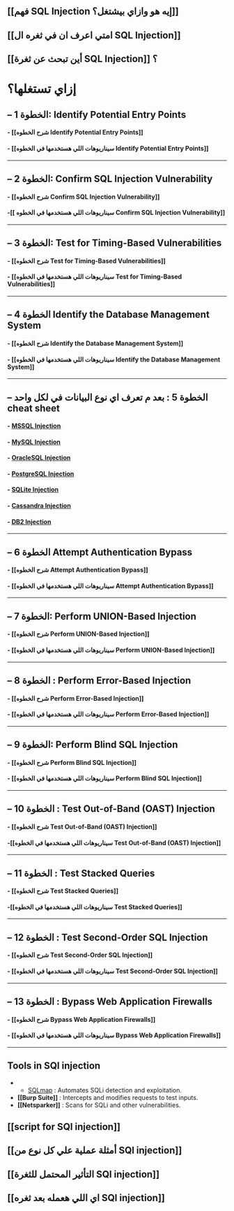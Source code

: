 
## [[فهم SQL Injection  إيه هو وازاي بيشتغل؟]]

## [[امتي اعرف ان في ثغره ال  SQL Injection]]

## [[أين تبحث عن ثغرة SQL Injection]] ؟


# إزاي تستغلها؟


##  – الخطوة  1: Identify Potential Entry Points    

#### - [[شرح الخطوه Identify Potential Entry Points]]

#### - [[سيناريوهات اللي هستخدمها في الخطوه Identify Potential Entry Points]]

---
##  – الخطوة  2: Confirm SQL Injection Vulnerability

#### - [[شرح الخطوه Confirm SQL Injection Vulnerability]]

#### -[[ سيناريوهات اللي هستخدمها في الخطوه Confirm SQL Injection Vulnerability]]

---
##  – الخطوة  3:  Test for Timing-Based Vulnerabilities

#### - [[شرح الخطوه  Test for Timing-Based Vulnerabilities]]

#### - [[سيناريوهات اللي هستخدمها في الخطوه  Test for Timing-Based Vulnerabilities]]

---
##  – الخطوة  4 Identify the Database Management System

#### - [[شرح الخطوه Identify the Database Management System]]

#### - [[سيناريوهات اللي هستخدمها في الخطوه Identify the Database Management System]]

----
##  – الخطوة 5 : بعد م تعرف اي نوع البيانات في لكل واحد cheat sheet 
#### - [MSSQL Injection](https://github.com/swisskyrepo/PayloadsAllTheThings/blob/master/SQL%20Injection/MSSQL%20Injection.md)
#### - [MySQL Injection](https://github.com/swisskyrepo/PayloadsAllTheThings/blob/master/SQL%20Injection/MySQL%20Injection.md)
#### - [OracleSQL Injection](https://github.com/swisskyrepo/PayloadsAllTheThings/blob/master/SQL%20Injection/OracleSQL%20Injection.md)
#### - [PostgreSQL Injection](https://github.com/swisskyrepo/PayloadsAllTheThings/blob/master/SQL%20Injection/PostgreSQL%20Injection.md)
#### - [SQLite Injection](https://github.com/swisskyrepo/PayloadsAllTheThings/blob/master/SQL%20Injection/SQLite%20Injection.md)
#### - [Cassandra Injection](https://github.com/swisskyrepo/PayloadsAllTheThings/blob/master/SQL%20Injection/Cassandra%20Injection.md)
#### - [DB2 Injection](https://github.com/swisskyrepo/PayloadsAllTheThings/blob/master/SQL%20Injection/DB2%20Injection.md)


---
##  – الخطوة  6   Attempt Authentication Bypass

#### - [[شرح الخطوه Attempt Authentication Bypass]]

#### - [[سيناريوهات اللي هستخدمها في الخطوه Attempt Authentication Bypass]]

---
##  – الخطوة  7:     Perform UNION-Based Injection

#### - [[شرح الخطوه Perform UNION-Based Injection]]

#### - [[سيناريوهات اللي هستخدمها في الخطوه Perform UNION-Based Injection]]

---
##  – الخطوة  8 :  Perform Error-Based Injection

#### - [[شرح الخطوه Perform Error-Based Injection]]

#### - [[سيناريوهات اللي هستخدمها في الخطوه Perform Error-Based Injection]]

---
##  – الخطوة  9:   Perform Blind SQL Injection

#### - [[شرح الخطوه Perform Blind SQL Injection]]
 
#### - [[سيناريوهات اللي هستخدمها في الخطوه Perform Blind SQL Injection]]

---
##  – الخطوة  10  : Test Out-of-Band (OAST) Injection

#### - [[شرح الخطوه Test Out-of-Band (OAST) Injection]]

#### -[[سيناريوهات اللي هستخدمها في الخطوه Test Out-of-Band (OAST) Injection]]

---
##  – الخطوة  11 :   Test Stacked Queries

#### - [[شرح الخطوه Test Stacked Queries]]

#### -[[سيناريوهات اللي هستخدمها في الخطوه  Test Stacked Queries]]

---
##  – الخطوة  12 :  Test Second-Order SQL Injection

#### - [[شرح الخطوه Test Second-Order SQL Injection]]

#### - [[سيناريوهات اللي هستخدمها في الخطوه Test Second-Order SQL Injection]]

---
##  – الخطوة  13 :  Bypass Web Application Firewalls

#### - [[شرح الخطوه Bypass Web Application Firewalls]]
 
#### - [[سيناريوهات اللي هستخدمها في الخطوه  Bypass Web Application Firewalls]]

---

## Tools in SQl injection
- - [SQLmap](https://github.com/swisskyrepo/PayloadsAllTheThings/blob/master/SQL%20Injection/SQLmap.md) : Automates SQLi detection and exploitation.
- **[[Burp Suite]]** : Intercepts and modifies requests to test inputs.
- **[[Netsparker]]** : Scans for SQLi and other vulnerabilities.

## [[script for SQl injection]]


## [[أمثلة عملية علي كل نوع من SQl injection]]



## [[التأثير المحتمل للثغرة SQl injection]]



## [[اي اللي هعمله بعد ثغره SQl injection]]












